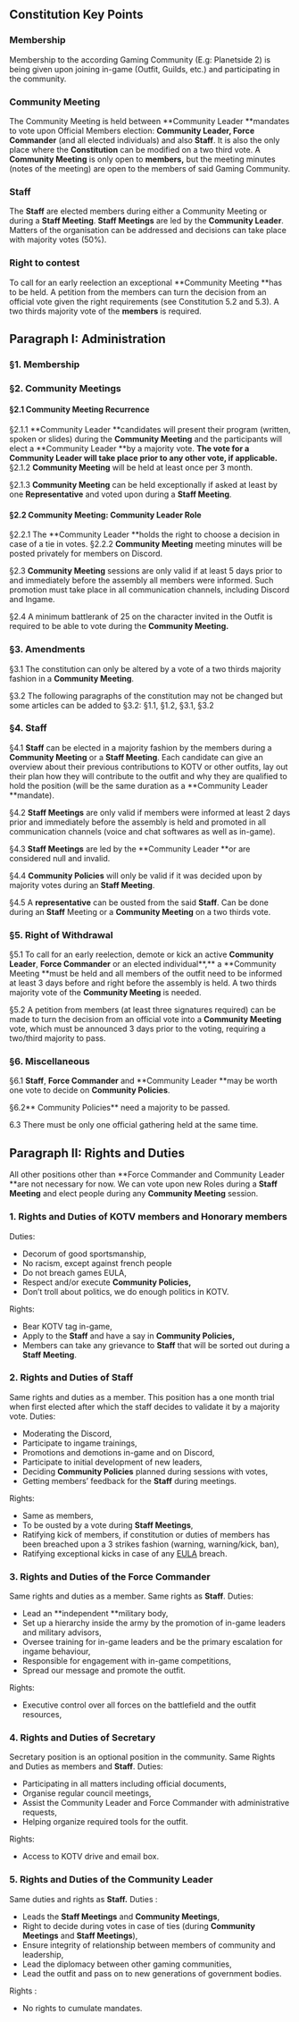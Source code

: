 ## Constitution Key Points

### Membership

Membership to the according Gaming Community (E.g: Planetside 2) is being given upon joining in-game (Outfit, Guilds, etc.) and participating in the community. 

### Community Meeting

The Community Meeting is held between **Community Leader **mandates to vote upon Official Members election: **Community Leader, Force Commander** (and all elected individuals) and also **Staff**.
It is also the only place where the **Constitution** can be modified on a two third vote.
A **Community Meeting** is only open to **members,** but the meeting minutes (notes of the meeting) are open to the members of said Gaming Community.

### Staff

The **Staff** are elected members during either a Community Meeting or during a **Staff Meeting**.
**Staff Meetings** are led by the **Community Leader**.
Matters of the organisation can be addressed and decisions can take place with majority votes (50%).

### Right to contest

To call for an early reelection an exceptional **Community Meeting **has to be held.
A petition from the members can turn the decision from an official vote given the right requirements (see Constitution 5.2 and 5.3).
A two thirds majority vote of the **members** is required. 

## Paragraph I: Administration

### §1. Membership

### §2. Community Meetings

#### §2.1 Community Meeting Recurrence

§2.1.1 **Community Leader **candidates will present their program (written, spoken or slides) during the **Community Meeting** and the participants will elect a **Community Leader **by a majority vote.
**The vote for a Community Leader will take place prior to any other vote, if applicable.**
§2.1.2 **Community Meeting** will be held at least once per 3 month.

§2.1.3 **Community Meeting** can be held exceptionally if asked at least by one **Representative** and voted upon during a **Staff Meeting**.

#### §2.2 Community Meeting: Community Leader Role

§2.2.1 The **Community Leader **holds the right to choose a decision in case of a tie in votes.
§2.2.2 **Community Meeting** meeting minutes will be posted privately for members on Discord.

§2.3 **Community Meeting** sessions are only valid if at least 5 days prior to and immediately before the assembly all members were informed. Such promotion must take place in all communication channels, including Discord and Ingame.

§2.4 A minimum battlerank of 25 on the character invited in the Outfit is required to be able to vote during the **Community Meeting.**

### §3. Amendments

§3.1 The constitution can only be altered by a vote of a two thirds majority fashion in a **Community Meeting**.

§3.2 The following paragraphs of the constitution may not be changed but some articles can be added to §3.2: §1.1, §1.2, §3.1, §3.2

### §4. Staff

§4.1 **Staff** can be elected in a majority fashion by the members during a **Community Meeting** or a **Staff Meeting**. Each candidate can give an overview about their previous contributions to KOTV or other outfits, lay out their plan how they will contribute to the outfit and why they are qualified to hold the position (will be the same duration as a **Community Leader **mandate).

§4.2 **Staff Meetings** are only valid if members were informed at least 2 days prior and immediately before the assembly is held and promoted in all communication channels (voice and chat softwares as well as in-game).

§4.3 **Staff Meetings** are led by the **Community Leader **or are considered null and invalid. 

§4.4 **Community Policies** will only be valid if it was decided upon by majority votes during an **Staff Meeting**.

§4.5 A **representative** can be ousted from the said **Staff**. Can be done during an **Staff** Meeting or a **Community Meeting** on a two thirds vote.

### §5. Right of Withdrawal

§5.1 To call for an early reelection, demote or kick an active **Community Leader**, **Force Commander** or an elected individual**,** a **Community Meeting **must be held and all members of the outfit need to be informed at least 3 days before and right before the assembly is held. 
A two thirds majority vote of the **Community Meeting** is needed. 

§5.2 A petition from members (at least three signatures required) can be made to turn the decision from an official vote into a **Community Meeting** vote, which must be announced 3 days prior to the voting, requiring a two/third majority to pass.

### §6. Miscellaneous

§6.1 **Staff**, **Force Commander** and **Community Leader **may be worth one vote to decide on **Community Policies**.

§6.2** Community Policies** need a majority to be passed.

6.3 There must be only one official gathering held at the same time.

## Paragraph II: Rights and Duties

All other positions other than **Force Commander and Community Leader **are not necessary for now.
We can vote upon new Roles during a **Staff Meeting** and elect people during any **Community Meeting** session.

### 1.  Rights and Duties of **KOTV members** and **Honorary members**

Duties:
* Decorum of good sportsmanship,
* No racism, except against french people
* Do not breach games EULA,
* Respect and/or execute **Community Policies,**
* Don’t troll about politics, we do enough politics in KOTV.

Rights:
* Bear KOTV tag in-game,
* Apply to the **Staff** and have a say in **Community Policies,**
* Members can take any grievance to **Staff** that will be sorted out during a **Staff Meeting**.

### 2. Rights and Duties of **Staff**

Same rights and duties as a member.
This position has a one month trial when first elected after which the staff decides to validate it by a majority vote.
Duties:
* Moderating the Discord,
* Participate to ingame trainings,
* Promotions and demotions in-game and on Discord,
* Participate to initial development of new leaders,
* Deciding **Community Policies** planned during sessions with votes,
* Getting members’ feedback for the **Staff** during meetings.

Rights:
* Same as members,
* To be ousted by a vote during **Staff Meetings**,
* Ratifying kick of members, if constitution or duties of members has been breached upon a 3 strikes fashion (warning, warning/kick, ban),
* Ratifying exceptional kicks in case of any [EULA](https://www.planetside2.com/eula) breach.

### 3. Rights and Duties of the **Force Commander**

Same rights and duties as a member.
Same rights as **Staff**.
Duties:
* Lead an **independent **military body,
* Set up a hierarchy inside the army by the promotion of in-game  leaders and military advisors,
* Oversee training for in-game leaders and be the primary escalation for ingame behaviour,
* Responsible for engagement with in-game competitions,
* Spread our message and promote the outfit.

Rights:
* Executive control over all forces on the battlefield and the outfit resources,

### 4. Rights and Duties of **Secretary**

Secretary position is an optional position in the community.
Same Rights and Duties as members and **Staff**.
Duties:
* Participating in all matters including official documents,
* Organise regular council meetings,
* Assist the Community Leader and Force Commander with administrative requests,
* Helping organize required tools for the outfit.

Rights:
* Access to KOTV drive and email box.

### 5. Rights and Duties of the **Community Leader**

Same duties and rights as **Staff.**
Duties :
* Leads the **Staff Meetings** and **Community Meetings**,
* Right to decide during votes in case of ties (during **Community Meetings** and **Staff Meetings**),
* Ensure integrity of relationship between members of community and leadership,
* Lead the diplomacy between other gaming communities,
* Lead the outfit and pass on to new generations of government bodies.

Rights :
* No rights to cumulate mandates.
